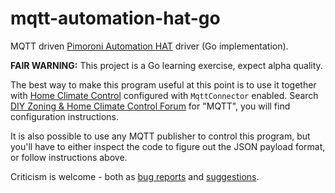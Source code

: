 # mqtt-automation-hat-go
MQTT driven [Pimoroni Automation HAT](https://shop.pimoroni.com/products/automation-hat) driver (Go implementation).

**FAIR WARNING:** This project is a Go learning exercise, expect alpha quality.

The best way to make this program useful at this point is to use it together with [Home Climate Control](https://github.com/home-climate-control/dz) configured with `MqttConnector` enabled. Search [DIY Zoning & Home Climate Control Forum](https://groups.google.com/forum/#!forum/home-climate-control) for "MQTT", you will find configuration instructions.

It is also possible to use any MQTT publisher to control this program, but you'll have to either inspect the code to figure out the JSON payload format, or follow instructions above.

Criticism is welcome - both as [bug reports](https://github.com/climategadgets/mqtt-automation-hat-go/issues) and [suggestions](https://groups.google.com/forum/#!forum/home-climate-control).

